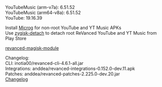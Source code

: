 YouTubeMusic (arm-v7a): 6.51.52  
YouTubeMusic (arm64-v8a): 6.51.52  
YouTube: 19.16.39  

Install [Microg](https://github.com/ReVanced/GmsCore/releases) for non-root YouTube and YT Music APKs  
Use [zygisk-detach](https://github.com/j-hc/zygisk-detach) to detach root ReVanced YouTube and YT Music from Play Store  

[revanced-magisk-module](https://github.com/j-hc/revanced-magisk-module)  

Changelog:  
CLI: inotia00/revanced-cli-4.6.1-all.jar  
Integrations: anddea/revanced-integrations-0.152.0-dev.11.apk  
Patches: anddea/revanced-patches-2.225.0-dev.20.jar  
[Changelog](https://github.com/anddea/revanced-patches/releases/tag/vdev.20)  
